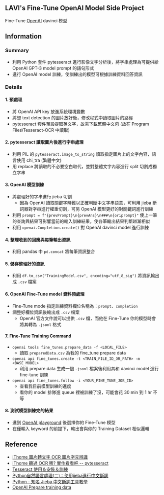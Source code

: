 ## LAVI's Fine-Tune OpenAI Model Side Project
Fine-Tune [OpenAI](https://platform.openai.com/docs/guides/fine-tuning/fine-tuning) davinci 模型

## Information
### Summary
- 利用 Python 套件 pytesseract 進行影像文字分析後，將字串處理為可提供給 OpenAI GPT-3 model prompt 的語句形式
- 進行 OpenAI model 訓練，使訓練出的模型可根據訓練資料回答資訊

### Details
#### 1. 預處理
- 將 OpenAI API key 放進系統環境變數
- 將想 text detection 的圖片放好後，修改程式中讀取圖片的路徑
- pytesseract 套件預設提取英文字，故需下載繁體中文包 (放在 Program Files\Tesseract-OCR 中讀取)

#### 2. pytesseract 讀取圖片後進行字串處理
- 利用 PIL 的 `pytesseract.image_to_string` 讀取指定圖片上的文字內容，語言使用 chi_tra (繁體中文)
- 用 replace 將讀取的不必要空白取代，並對整體文字內容進行 split 切割成獨立字串

#### 3. OpenAI 模型訓練
- 將處理好的字串進行 jieba 切割
    - 因為 OpenAI 讀取關鍵字時難以正確判斷中文字串語意，可利用 jieba 斷詞器對字串進行權重切割，可另 OpenAI 模型更好的對關鍵詞進行訓練
- 利用 `prompt = f"{prevPrompt}\n{prevAns}\n###\n{oriprompt}"` 使上一筆的查詢與結果可影響當前的輸入訓練結果，使各筆輸出結果判斷越漸相似
- 利用 `openai.Completion.create()` 對 OpenAI davinci model 進行訓練

#### 4. 整理收到的回應與每筆輸出資訊
- 利用 pandas 中 `pd.concat` 將每筆資訊整合

#### 5. 儲存整理好的資訊
- 利用 `df.to_csv("TrainingModel.csv", encoding="utf_8_sig")` 將資訊輸出成 `.csv` 檔案

#### 6. OpenAI Fine-Tune model 資料預處理
- Fine-Tune mode 指定訓練資料欄位名稱為：`prompt`、`completion`
- 調整好欄位資訊後輸出成 `.csv` 檔案
    - OpenAI 官方文件說可以提供 `.csv` 檔，而他在 Fine-Tune 你的模型時會將其轉為 `.jsonl` 格式

#### 7. Fine-Tune Training Command
- `openai tools fine_tunes.prepare_data -f <LOCAL_FILE>`
    - 讀取 `preparedData.csv` 為我的 fine_tune prepare data
- `openai api fine_tunes.create -t <TRAIN_FILE_ID_OR_PATH> -m <BASE_MODEL>`
    - 利用 prepare data 生成一個 `.jsonl` 檔案後利用其和 davinci model 進行 fine-tune 訓練
- `openai api fine_tunes.follow -i <YOUR_FINE_TUNE_JOB_ID>`
    - 查看我目前模型訓練的進度
    - 看你的 model 排隊進 queue 裡被訓練了沒，可能會花 30 min 到 1 hr 不等
    
#### 8. 測試模型訓練完的結果
- 進到 [OpenAI playground](https://platform.openai.com/playground) 後選擇你的 Fine-Tune 模型
- 在僅輸入 keyword 的前提下，輸出會與你的 Training Dataset 相似邏輯

## Reference
- [iThome 圖片轉文字 OCR 圖片字元辨識](https://ithelp.ithome.com.tw/articles/10289536)
- [iThome 聽過 OCR 嗎? 實作看看吧 -- pytesseract](https://ithelp.ithome.com.tw/articles/10227263)
- [Tesseract 使用＆安裝＆訓練](https://hackmd.io/@DCT/Tesseract-OCR-%E6%96%87%E5%AD%97%E8%BE%A8%E8%AD%98)
- [Python自然語言處理(二)：使用jieba進行中文斷詞](https://yanwei-liu.medium.com/python%E8%87%AA%E7%84%B6%E8%AA%9E%E8%A8%80%E8%99%95%E7%90%86-%E4%BA%8C-%E4%BD%BF%E7%94%A8jieba%E9%80%B2%E8%A1%8C%E4%B8%AD%E6%96%87%E6%96%B7%E8%A9%9E-faf7828141a4)
- [Python - 知名 Jieba 中文斷詞工具教學](https://blog.kennycoder.io/2020/02/12/Python-%E7%9F%A5%E5%90%8DJieba%E4%B8%AD%E6%96%87%E6%96%B7%E8%A9%9E%E5%B7%A5%E5%85%B7%E6%95%99%E5%AD%B8/)
- [OpenAI Prepare training data](https://platform.openai.com/docs/guides/fine-tuning/prepare-training-data)
